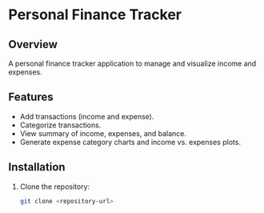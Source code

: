 # Personal Finance Tracker

## Overview

A personal finance tracker application to manage and visualize income and expenses.

## Features

- Add transactions (income and expense).
- Categorize transactions.
- View summary of income, expenses, and balance.
- Generate expense category charts and income vs. expenses plots.

## Installation

1. Clone the repository:

   ```bash
   git clone <repository-url>
